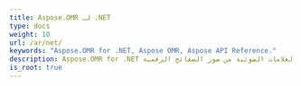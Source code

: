 ```yaml
---
title: Aspose.OMR لـ .NET
type: docs
weight: 10
url: /ar/net/
keywords: "Aspose.OMR for .NET, Aspose OMR, Aspose API Reference."
description: Aspose.OMR for .NET هي واجهة برمجة تطبيقات للتعرف على العلامات الضوئية من صور الصفائح الرقمية.
is_root: true
---
```

